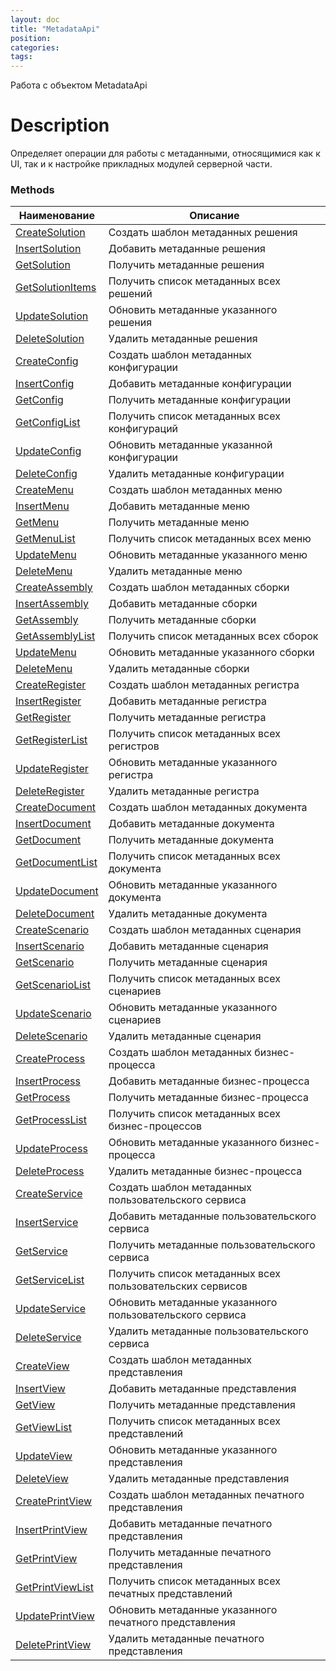 ```yaml
---
layout: doc
title: "MetadataApi"
position: 
categories: 
tags:
---
```


Работа с объектом MetadataApi

# Description
Определяет операции для работы с метаданными, относящимися как к UI, так и к настройке
прикладных модулей серверной части.

### Methods

Наименование | Описание |
-------------|----------|
[CreateSolution](CreateSolution)  | Создать шаблон метаданных решения |
[InsertSolution](InsertSolution)  | Добавить метаданные решения |
[GetSolution](GetSolution)  | Получить метаданные решения |
[GetSolutionItems](GetSolutionItems)  | Получить список метаданных всех решений |
[UpdateSolution](UpdateSolution)  | Обновить метаданные указанного решения |
[DeleteSolution](DeleteSolution)  | Удалить метаданные решения |
[CreateConfig](CreateConfig)  | Создать шаблон метаданных конфигурации |
[InsertConfig](InsertConfig)  | Добавить метаданные конфигурации |
[GetConfig](GetConfig)  | Получить метаданные конфигурации |
[GetConfigList](GetConfigList)  | Получить список метаданных всех конфигураций |
[UpdateConfig](UpdateConfig)  | Обновить метаданные указанной конфигурации |
[DeleteConfig](DeleteConfig)  | Удалить метаданные конфигурации |
[CreateMenu](CreateMenu)  | Создать шаблон метаданных меню |
[InsertMenu](InsertMenu)  | Добавить метаданные меню |
[GetMenu](GetMenu)  | Получить метаданные меню |
[GetMenuList](GetMenuList)  | Получить список метаданных всех меню |
[UpdateMenu](UpdateMenu)  | Обновить метаданные указанного меню |
[DeleteMenu](DeleteMenu)  | Удалить метаданные меню |
[CreateAssembly](CreateAssembly)  | Создать шаблон метаданных сборки |
[InsertAssembly](InsertAssembly)  | Добавить метаданные сборки |
[GetAssembly](GetAssembly)  | Получить метаданные сборки |
[GetAssemblyList](GetAssemblyList)  | Получить список метаданных всех сборок |
[UpdateMenu](UpdateAssembly)  | Обновить метаданные указанного сборки |
[DeleteMenu](DeleteAssembly)  | Удалить метаданные сборки |
[CreateRegister](CreateRegister)  | Создать шаблон метаданных регистра |
[InsertRegister](InsertRegister)  | Добавить метаданные регистра |
[GetRegister](GetRegister)  | Получить метаданные регистра |
[GetRegisterList](GetRegisterList)  | Получить список метаданных всех регистров |
[UpdateRegister](UpdateRegister)  | Обновить метаданные указанного регистра |
[DeleteRegister](DeleteRegister)  | Удалить метаданные регистра |
[CreateDocument](CreateDocument)  | Создать шаблон метаданных документа |
[InsertDocument](InsertDocument)  | Добавить метаданные документа |
[GetDocument](GetDocument)  | Получить метаданные документа |
[GetDocumentList](GetDocumentList)  | Получить список метаданных всех документа |
[UpdateDocument](UpdateDocument)  | Обновить метаданные указанного документа |
[DeleteDocument](DeleteDocument)  | Удалить метаданные документа |
[CreateScenario](CreateScenario)  | Создать шаблон метаданных сценария |
[InsertScenario](InsertScenario)  | Добавить метаданные сценария |
[GetScenario](GetScenario)  | Получить метаданные сценария |
[GetScenarioList](GetScenarioList)  | Получить список метаданных всех сценариев |
[UpdateScenario](UpdateScenario)  | Обновить метаданные указанного сценариев |
[DeleteScenario](DeleteScenario)  | Удалить метаданные сценария |
[CreateProcess](CreateProcess)  | Создать шаблон метаданных бизнес-процесса |
[InsertProcess](InsertProcess)  | Добавить метаданные бизнес-процесса |
[GetProcess](GetProcess)  | Получить метаданные бизнес-процесса |
[GetProcessList](GetProcessList)  | Получить список метаданных всех бизнес-процессов |
[UpdateProcess](UpdateProcess)  | Обновить метаданные указанного бизнес-процесса |
[DeleteProcess](DeleteProcess)  | Удалить метаданные бизнес-процесса |
[CreateService](CreateService)  | Создать шаблон метаданных пользовательского сервиса |
[InsertService](InsertService)  | Добавить метаданные пользовательского сервиса |
[GetService](GetService)  | Получить метаданные пользовательского сервиса |
[GetServiceList](GetServiceList)  | Получить список метаданных всех пользовательских сервисов |
[UpdateService](UpdateService)  | Обновить метаданные указанного пользовательского сервиса |
[DeleteService](DeleteService)  | Удалить метаданные пользовательского сервиса |
[CreateView](CreateView)  | Создать шаблон метаданных представления |
[InsertView](InsertView)  | Добавить метаданные представления |
[GetView](GetView)  | Получить метаданные представления |
[GetViewList](GetViewList)  | Получить список метаданных всех представлений |
[UpdateView](UpdateView)  | Обновить метаданные указанного представления |
[DeleteView](DeleteView)  | Удалить метаданные представления |
[CreatePrintView](CreatePrintView)  | Создать шаблон метаданных печатного представления |
[InsertPrintView](InsertPrintView)  | Добавить метаданные печатного представления |
[GetPrintView](GetPrintView)  | Получить метаданные печатного представления |
[GetPrintViewList](GetPrintViewList)  | Получить список метаданных всех печатных представлений |
[UpdatePrintView](UpdatePrintView)  | Обновить метаданные указанного печатного представления |
[DeletePrintView](DeletePrintView)  | Удалить метаданные печатного представления |
